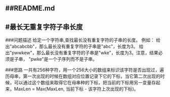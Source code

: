 ##README.md 
-------------
#最长无重复字符子串长度
-------------

###问题描述
给定一个字符串,查找最长没有重复字符的子串的长度。
	例如：
	给出"abcabcbb"，那么最长没有重复字符的子串是"abc"，长度为3。
	给出"pwwkew"，那么最长没有重复字符的子串是"wke"，长度为3。注意，结果必须是子串，
	"pwke"是一个子序列而不是子串。

###思路
    一共有256种字符，用一个256大小的数组来标识该字符是否出现过，遍历母串，第一次出现的时候在数组对应位置记录下它的下标，当它第二次出现的时候，可以通过这个数组来取得它在母串种的下标，把当前的下标用另一变量存起来，MaxLen = Max(MaxLen, 当前下标 - 该字符上次出现的下标)。


